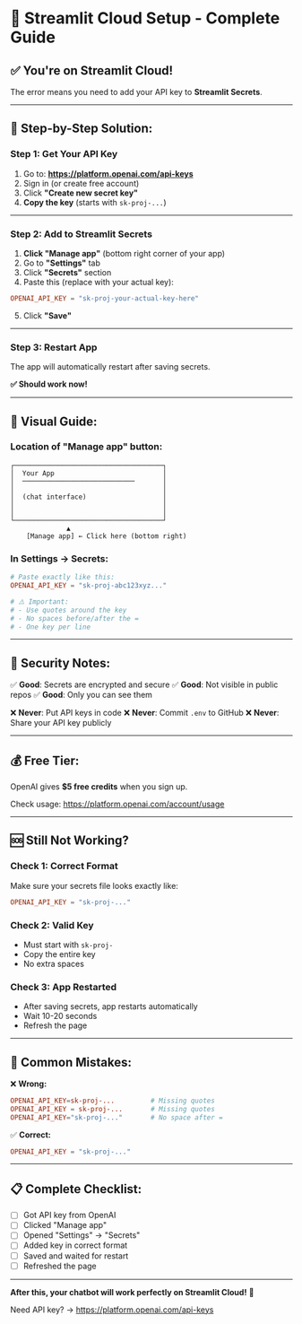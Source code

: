 # 🚀 Streamlit Cloud Setup - Complete Guide

## ✅ You're on Streamlit Cloud!

The error means you need to add your API key to **Streamlit Secrets**.

---

## 📝 Step-by-Step Solution:

### Step 1: Get Your API Key

1. Go to: **https://platform.openai.com/api-keys**
2. Sign in (or create free account)
3. Click **"Create new secret key"**
4. **Copy the key** (starts with `sk-proj-...`)

---

### Step 2: Add to Streamlit Secrets

1. **Click "Manage app"** (bottom right corner of your app)
2. Go to **"Settings"** tab
3. Click **"Secrets"** section
4. Paste this (replace with your actual key):

```toml
OPENAI_API_KEY = "sk-proj-your-actual-key-here"
```

5. Click **"Save"**

---

### Step 3: Restart App

The app will automatically restart after saving secrets.

**✅ Should work now!**

---

## 📸 Visual Guide:

### Location of "Manage app" button:
```
┌─────────────────────────────────────┐
│  Your App                           │
│  ────────────────────────────       │
│                                     │
│  (chat interface)                   │
│                                     │
│                                     │
└─────────────────────────────────────┘
              ▲
    [Manage app] ← Click here (bottom right)
```

### In Settings → Secrets:
```toml
# Paste exactly like this:
OPENAI_API_KEY = "sk-proj-abc123xyz..."

# ⚠️ Important:
# - Use quotes around the key
# - No spaces before/after the =
# - One key per line
```

---

## 🔐 Security Notes:

✅ **Good**: Secrets are encrypted and secure
✅ **Good**: Not visible in public repos
✅ **Good**: Only you can see them

❌ **Never**: Put API keys in code
❌ **Never**: Commit `.env` to GitHub
❌ **Never**: Share your API key publicly

---

## 💰 Free Tier:

OpenAI gives **$5 free credits** when you sign up.

Check usage: https://platform.openai.com/account/usage

---

## 🆘 Still Not Working?

### Check 1: Correct Format
Make sure your secrets file looks exactly like:
```toml
OPENAI_API_KEY = "sk-proj-..."
```

### Check 2: Valid Key
- Must start with `sk-proj-`
- Copy the entire key
- No extra spaces

### Check 3: App Restarted
- After saving secrets, app restarts automatically
- Wait 10-20 seconds
- Refresh the page

---

## 🎯 Common Mistakes:

❌ **Wrong:**
```toml
OPENAI_API_KEY=sk-proj-...         # Missing quotes
OPENAI_API_KEY = sk-proj-...       # Missing quotes
OPENAI_API_KEY="sk-proj-..."       # No space after =
```

✅ **Correct:**
```toml
OPENAI_API_KEY = "sk-proj-..."
```

---

## 📋 Complete Checklist:

- [ ] Got API key from OpenAI
- [ ] Clicked "Manage app"
- [ ] Opened "Settings" → "Secrets"
- [ ] Added key in correct format
- [ ] Saved and waited for restart
- [ ] Refreshed the page

---

**After this, your chatbot will work perfectly on Streamlit Cloud!** 🎉

Need API key? → https://platform.openai.com/api-keys
